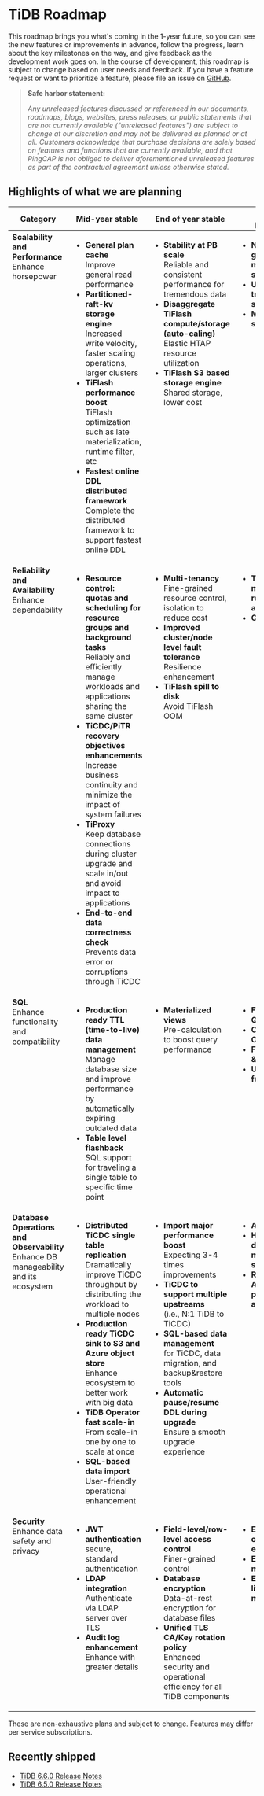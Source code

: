 # TiDB Roadmap

This roadmap brings you what's coming in the 1-year future, so you can see the new features or improvements in advance, follow the progress, learn about the key milestones on the way, and give feedback as the development work goes on. In the course of development, this roadmap is subject to change based on user needs and feedback. If you have a feature request or want to prioritize a feature, please file an issue on [GitHub](https://github.com/pingcap/tidb/issues).

> **Safe harbor statement:**
>
> *Any unreleased features discussed or referenced in our documents, roadmaps, blogs, websites, press releases, or public statements that are not currently available ("unreleased features") are subject to change at our discretion and may not be delivered as planned or at all. Customers acknowledge that purchase decisions are solely based on features and functions that are currently available, and that PingCAP is not obliged to deliver aforementioned unreleased features as part of the contractual agreement unless otherwise stated.*

## Highlights of what we are planning

<table>
  <thead>
    <tr>
      <th>Category</th>
      <th>Mid-year stable<br /></th>
      <th>End of year stable<br /></th>
      <th>2-3 year projection</th>
    </tr>
  </thead>
  <tbody valign="top">
    <tr>
      <td><b>Scalability and Performance</b><br />Enhance horsepower</td>
      <td>
        <ul>
          <li>
            <b>General plan cache</b><br />Improve general read performance
          </li>
          <li>
            <b>Partitioned-raft-kv storage engine</b><br />Increased write
            velocity, faster scaling operations, larger clusters
          </li>
          <li>
            <b>TiFlash performance boost</b><br />TiFlash optimization such
            as late materialization, runtime filter, etc
          </li>
          <li>
            <b>Fastest online DDL distributed framework</b><br />Complete
            the distributed framework to support fastest online DDL
          </li>
        </ul>
      </td>
      <td>
        <ul>
          <li>
            <b>Stability at PB scale</b><br />
            Reliable and consistent performance for tremendous data
          </li>
          <li>
            <b>Disaggregate TiFlash compute/storage (auto-caling) </b
            ><br />Elastic HTAP resource utilization
          </li>
          <li>
            <b>TiFlash S3 based storage engine</b>
            <br />Shared storage, lower cost
          </li>
        </ul>
      </td>
      <td>
        <ul>
          <li>
            <b>Next generation, more powerful storage engine</b>
          </li>
          <li>
            <b>Unlimited transaction size</b>
          </li>
          <li>
            <b>Multi-model support</b>
          </li>
        </ul>
      </td>
    </tr>
    <tr>
      <td>
        <b>Reliability and Availability</b>
        <br />Enhance dependability
      </td>
      <td>
        <ul>
          <li>
            <b
              >Resource control: quotas and scheduling for resource groups
              and background tasks</b
            >
            <br />Reliably and efficiently manage workloads and applications
            sharing the same cluster
          </li>
          <li>
            <b>TiCDC/PiTR recovery objectives enhancements</b>
            <br />Increase business continuity and minimize the impact of
            system failures
          </li>
          <li>
            <b>TiProxy</b>
            <br />Keep database connections during cluster upgrade and scale
            in/out and avoid impact to applications
          </li>
          <li>
            <b>End-to-end data correctness check</b>
            <br />Prevents data error or corruptions through TiCDC
          </li>
        </ul>
      </td>
      <td>
        <ul>
          <li>
            <b>Multi-tenancy</b>
            <br />Fine-grained resource control, isolation to reduce cost
          </li>
          <li>
            <b>Improved cluster/node level fault tolerance</b>
            <br />Resilience enhancement
          </li>
          <li>
            <b>TiFlash spill to disk</b>
            <br />Avoid TiFlash OOM
          </li>
        </ul>
      </td>
      <td>
        <ul>
          <li>
            <b>TiDB memory management re-architecture</b>
          </li>
          <li>
            <b>Global Table</b>
          </li>
        </ul>
      </td>
    </tr>
    <tr>
      <td>
        <b>SQL</b>
        <br />Enhance functionality and compatibility
      </td>
      <td>
        <ul>
          <li>
            <b>Production ready TTL (time-to-live) data management</b>
            <br />Manage database size and improve performance by
            automatically expiring outdated data
          </li>
          <li>
            <b>Table level flashback</b>
            <br />SQL support for traveling a single table to specific time
            point
          </li>
        </ul>
      </td>
      <td>
        <ul>
          <li>
            <b>Materialized views</b>
            <br />Pre-calculation to boost query performance
          </li>
        </ul>
      </td>
      <td>
        <ul>
          <li>
            <b>Federated Query</b>
          </li>
          <li>
            <b>Cascades Optimizer</b>
          </li>
          <li>
            <b>Full text search & GIS Support</b>
          </li>
          <li>
            <b>User-defined functions</b>
          </li>
        </ul>
      </td>
    </tr>
    <tr>
      <td>
        <b>Database Operations and Observability</b>
        <br />Enhance DB manageability and its ecosystem
      </td>
      <td>
        <ul>
          <li>
            <b>Distributed TiCDC single table replication</b>
            <br />Dramatically improve TiCDC throughput by distributing the
            workload to multiple nodes
          </li>
          <li>
            <b>Production ready TiCDC sink to S3 and Azure object store</b>
            <br />Enhance ecosystem to better work with big data
          </li>
          <li>
            <b>TiDB Operator fast scale-in</b>
            <br />From scale-in one by one to scale at once
          </li>
          <li>
            <b>SQL-based data import</b>
            <br />User-friendly operational enhancement
          </li>
        </ul>
      </td>
      <td>
        <ul>
          <li>
            <b>Import major performance boost </b>
            <br />Expecting 3-4 times improvements
          </li>
          <li>
            <b> TiCDC to support multiple upstreams </b>
            <br />(i.e., N:1 TiDB to TiCDC)
          </li>
          <li>
            <b> SQL-based data management </b>
            <br />for TiCDC, data migration, and backup&restore tools
          </li>
          <li>
            <b> Automatic pause/resume DDL during upgrade </b>
            <br />Ensure a smooth upgrade experience
          </li>
        </ul>
      </td>
      <td>
        <ul>
          <li>
            <b>AI-indexing</b>
          </li>
          <li>
            <b>Heterogeneous database migration support</b>
          </li>
          <li>
            <b>Re-invented AI-SQL performance advisor</b>
          </li>
        </ul>
      </td>
    </tr>
    <tr>
      <td>
        <b>Security</b>
        <br />Enhance data safety and privacy
      </td>
      <td>
        <ul>
          <li>
            <b>JWT authentication</b>
            <br />secure, standard authentication
          </li>
          <li>
            <b> LDAP integration </b>
            <br />Authenticate via LDAP server over TLS
          </li>
          <li>
            <b> Audit log enhancement </b>
            <br />
            Enhance with greater details
          </li>
        </ul>
      </td>
      <td>
        <ul>
          <li>
            <b>Field-level/row-level access control</b>
            <br />
            Finer-grained control
          </li>
          <li>
            <b>Database encryption</b>
            <br />Data-at-rest encryption for database files
          </li>
          <li>
            <b>Unified TLS CA/Key rotation policy</b>
            <br />Enhanced security and operational efficiency for all TiDB
            components
          </li>
        </ul>
      </td>
      <td>
        <ul>
          <li>
            <b>Enhanced client-side encryption</b>
          </li>
          <li>
            <b>Enhanced data masking</b>
          </li>
          <li>
            <b>Enhanced data lifecycle management</b>
          </li>
        </ul>
      </td>
    </tr>
  </tbody>
</table>

These are non-exhaustive plans and subject to change. Features may differ per service subscriptions.

## Recently shipped

- [TiDB 6.6.0 Release Notes](https://docs.pingcap.com/tidb/v6.6/release-6.6.0)
- [TiDB 6.5.0 Release Notes](https://docs.pingcap.com/tidb/v6.5/release-6.5.0)
